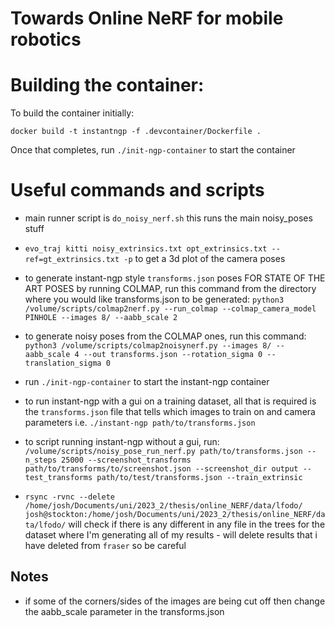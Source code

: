 # Towards Online NeRF for mobile robotics

# Building the container:

To build the container initially:

`docker build -t instantngp -f .devcontainer/Dockerfile .`

Once that completes, run `./init-ngp-container` to start the container

# Useful commands and scripts

- main runner script is `do_noisy_nerf.sh` this runs the main noisy_poses stuff
- `evo_traj kitti noisy_extrinsics.txt opt_extrinsics.txt --ref=gt_extrinsics.txt -p` to get a 3d plot of the camera poses

- to generate instant-ngp style `transforms.json` poses FOR STATE OF THE ART POSES  by running COLMAP, run this command from the directory where you would like transforms.json to be generated:  `python3 /volume/scripts/colmap2nerf.py --run_colmap --colmap_camera_model PINHOLE --images 8/ --aabb_scale 2`
- to generate noisy poses from the COLMAP ones, run this command: `python3 /volume/scripts/colmap2noisynerf.py --images 8/ --aabb_scale 4 --out transforms.json --rotation_sigma 0 --translation_sigma 0`
- run `./init-ngp-container` to start the instant-ngp container
- to run instant-ngp with a gui on a training dataset, all that is required is the `transforms.json` file that tells which images to train on and camera parameters i.e. `./instant-ngp path/to/transforms.json`
- to script running instant-ngp without a gui, run: `/volume/scripts/noisy_pose_run_nerf.py path/to/transforms.json --n_steps 25000 --screenshot_transforms path/to/transforms/to/screenshot.json --screenshot_dir output --test_transforms path/to/test/transforms.json --train_extrinsic`

- `rsync -rvnc --delete /home/josh/Documents/uni/2023_2/thesis/online_NERF/data/lfodo/ josh@stockton:/home/josh/Documents/uni/2023_2/thesis/online_NERF/data/lfodo/` will check if there is any different in any file in the trees for the dataset where I'm generating all of my results - will delete results that i have deleted from `fraser` so be careful

## Notes
- if some of the corners/sides of the images are being cut off then change the aabb_scale parameter in the transforms.json